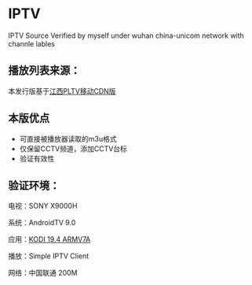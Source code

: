 # IPTV
IPTV Source Verified by myself under wuhan china-unicom network with channle lables

## 播放列表来源：
本发行版基于[江西PLTV移动CDN版](https://github.com/SPX372928/MyIPTV/blob/master/%E6%B1%9F%E8%A5%BFPLTV%E7%A7%BB%E5%8A%A8CDN%E7%89%88.txt)

## 本版优点
- 可直接被播放器读取的m3u格式
- 仅保留CCTV频道，添加CCTV台标
- 验证有效性

## 验证环境：
电视：SONY X9000H

系统：AndroidTV 9.0

应用：[KODI 19.4 ARMV7A](https://kodi.tv/download/android)

播放：Simple IPTV Client

网络：中国联通 200M 
